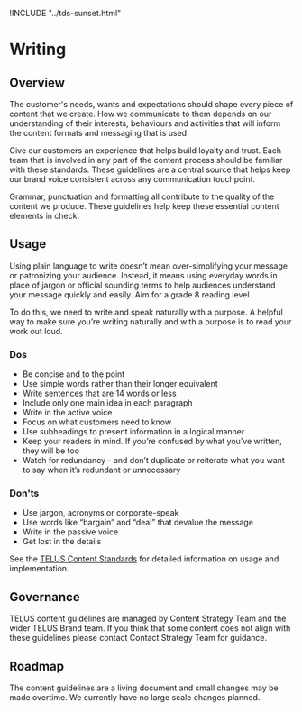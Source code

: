 !INCLUDE "../tds-sunset.html"

# Writing

## Overview

The customer's needs, wants and expectations should shape every piece of content that we create. How we communicate to
them depends on our understanding of their interests, behaviours and activities that will inform the content formats and
messaging that is used.

Give our customers an experience that helps build loyalty and trust. Each team that is involved in any part of the content
process should be familiar with these standards. These guidelines are a central source that helps keep our brand voice
consistent across any communication touchpoint.

Grammar, punctuation and formatting all contribute to the quality of the content we produce. These guidelines help keep
these essential content elements in check.

## Usage

Using plain language to write doesn’t mean over-simplifying your message or patronizing your audience. Instead, it means
using everyday words in place of jargon or official sounding terms to help audiences understand your message quickly and
easily. Aim for a grade 8 reading level.

To do this, we need to write and speak naturally with a purpose. A helpful way to make sure you’re writing naturally and
with a purpose is to read your work out loud.

### Dos

- Be concise and to the point
- Use simple words rather than their longer equivalent
- Write sentences that are 14 words or less
- Include only one main idea in each paragraph
- Write in the active voice
- Focus on what customers need to know
- Use subheadings to present information in a logical manner
- Keep your readers in mind. If you’re confused by what you’ve written, they will be too
- Watch for redundancy - and don’t duplicate or reiterate what you want to say when it’s redundant or unnecessary

### Don'ts

- Use jargon, acronyms or corporate-speak
- Use words like “bargain” and “deal” that devalue the message
- Write in the passive voice
- Get lost in the details

See the [TELUS Content Standards](https://docs.google.com/a/telus.com/document/d/1hEAbRxEeKDwruhYKsNnF-788rZ_W10gyAO2-0IPM5uo/edit?usp=sharing)
for detailed information on usage and implementation.

## Governance

TELUS content guidelines are managed by Content Strategy Team and the wider TELUS Brand team. If you think that some content
does not align with these guidelines please contact Contact Strategy Team for guidance.

## Roadmap

The content guidelines are a living document and small changes may be made overtime. We currently have no large scale changes
planned.
